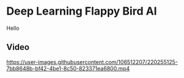 # Deep Learning Flappy Bird AI
Hello
## Video
https://user-images.githubusercontent.com/106512207/220255125-7bb8648b-bf42-4be1-8c50-823371ea6800.mp4
